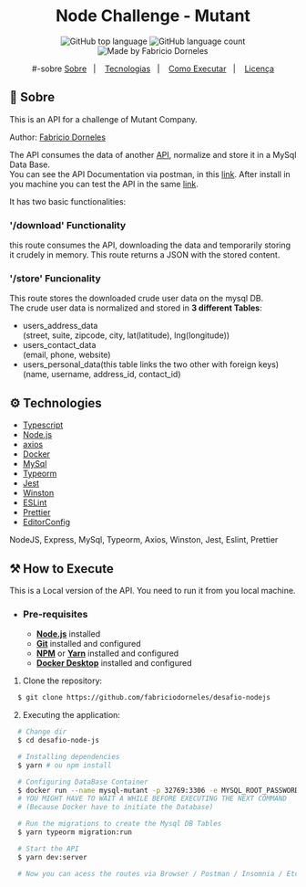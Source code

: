 <h1 align="center">
    <bold>Node Challenge - Mutant</bold>
</h1>

<p align="center">
  <img alt="GitHub top language" src="https://img.shields.io/github/languages/top/fabriciodorneles/desafio-nodejs?style=flat-square">
  <img alt="GitHub language count" src="https://img.shields.io/github/languages/count/fabriciodorneles/desafio-nodejs?style=flat-square">
  <img alt="Made by Fabricio Dorneles" src="https://img.shields.io/badge/made%20by-Fabricio Dorneles-%237519C1?style=flat-square"><br/>

</p>
<p align="center">
   #-sobre
  <a href="#-sobre">Sobre</a>&nbsp;&nbsp;&nbsp;|&nbsp;&nbsp;&nbsp;
  <a href="#rocket-tecnologias">Tecnologias</a>&nbsp;&nbsp;&nbsp;|&nbsp;&nbsp;&nbsp;
  <a href="#⚒-how-to-execute">Como Executar</a>&nbsp;&nbsp;&nbsp;|&nbsp;&nbsp;&nbsp;
  <a href="#memo-licença">Licença</a>
</p>


## 📌 Sobre

This is an API for a challenge of Mutant Company.  

Author: [Fabricio Dorneles](https://github.com/fabriciodorneles)   

The API consumes the data of another [API](https://jsonplaceholder.typicode.com/users), normalize and store it in a MySql Data Base.  
You can see the API Documentation via postman, in this [link](https://explore.postman.com/api/8408/desafio-nodejs---mutant). After install in you machine you can test the API in the same [link](https://explore.postman.com/api/8408/desafio-nodejs---mutant).



It has two basic functionalities:  
### **'/download' Functionality**
this route consumes the API, downloading the data and temporarily storing it crudely in memory. This route returns a JSON with the stored content.
### **'/store' Funcionality**
This route stores the downloaded crude user data on the mysql DB.  
The crude user data is normalized and stored in **3 different Tables**:  
- users_address_data  
(street, suite, zipcode, city, lat(latitude), lng(longitude))
- users_contact_data  
(email, phone, website) 
- users_personal_data(this table links the two other with foreign keys)  
(name, username, address_id, contact_id)

## ⚙ Technologies
-  [Typescript](https://www.typescriptlang.org/)
-  [Node.js](https://nodejs.org/en/)
-  [axios](https://github.com/axios/axios)
-  [Docker](https://www.docker.com/)
-  [MySql](https://www.mysql.com/)
-  [Typeorm](https://typeorm.io/#/)
-  [Jest](https://jestjs.io/)
-  [Winston](https://www.npmjs.com/package/winston)
-  [ESLint](https://eslint.org/)
-  [Prettier](https://prettier.io/)
-  [EditorConfig](https://editorconfig.org/)


NodeJS, Express, MySql, Typeorm, Axios, Winston, Jest, Eslint, Prettier

## ⚒ How to Execute
This is a Local version of the API. You need to run it from you local machine.
- ### **Pre-requisites**
  - **[Node.js](https://nodejs.org/en/)** installed
  - **[Git](https://git-scm.com/)** installed and configured
  - **[NPM](https://www.npmjs.com/)** or **[Yarn](https://yarnpkg.com/)** installed and configured
  - **[Docker Desktop](https://www.docker.com/products/docker-desktop)** installed and configured

1. Clone the repository:

```sh
  $ git clone https://github.com/fabriciodorneles/desafio-nodejs
```

2. Executing the application:

```sh
  # Change dir
  $ cd desafio-node-js

  # Installing dependencies
  $ yarn # ou npm install

  # Configuring DataBase Container
  $ docker run --name mysql-mutant -p 32769:3306 -e MYSQL_ROOT_PASSWORD=mutant -e MYSQL_DATABASE=mutantDB -d mysql:5.7.31
  # YOU MIGHT HAVE TO WAIT A WHILE BEFORE EXECUTING THE NEXT COMMAND
  # (Because Docker have to initiate the Database)

  # Run the migrations to create the Mysql DB Tables
  $ yarn typeorm migration:run

  # Start the API
  $ yarn dev:server

  # Now you can acess the routes via Browser / Postman / Insomnia / Etc.
```
